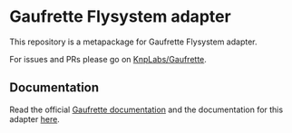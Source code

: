 # Gaufrette Flysystem adapter

This repository is a metapackage for Gaufrette Flysystem adapter.

For issues and PRs please go on [KnpLabs/Gaufrette](https://github.com/KnpLabs/Gaufrette).

## Documentation

Read the official [Gaufrette documentation](https://knplabs.github.io/Gaufrette/) and the documentation for this adapter [here](https://knplabs.github.io/Gaufrette/adapters/flysystem.html).
